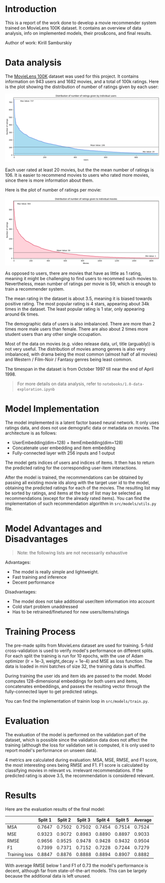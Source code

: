 # Introduction
This is a report of the work done to develop a movie recommender system trained on MovieLens 100K dataset. It contains an overview of data analysis, info on implemented models, their pros&cons, and final results. 

Author of work: Kirill Samburskiy

# Data analysis
The [MovieLens 100K](https://grouplens.org/datasets/movielens/100k/) dataset was used for this project. It contains information on 943 users and 1682 movies, and a total of 100k ratings. Here is the plot showing the distribution of number of ratings given by each user:

![image](figures/ratings_per_user.png)

Each user rated at least 20 movies, but the the mean number of ratings is 106. It is easier to recommend movies to users who rated more movies, since there is more information about them.

Here is the plot of number of ratings per movie:

![image](figures/ratings_per_movie.png)

As opposed to users, there are movies that have as little as 1 rating, meaning it might be challenging to find users to recommed such movies to. Nevertheless, mean number of ratings per movie is 59, which is enough to train a recommender system.

The mean rating in the dataset is about 3.5, meaning it is biased towards positive rating. The most popular rating is 4 stars, appearing about 34k times in the dataset. The least popular rating is 1 star, only appearing around 6k times.

The demographic data of users is also imbalanced. There are more than 2 times more male users than female. There are also about 2 times more student users than any other single occupation.

Most of the data on movies (e.g. video release data, url, title (arguably)) is not very useful. The distribution of movies among genres is also very imbalanced, with drama being the most common (almost half of all movies) and Western / Film-Noir / Fantasy genres being least common.

The timespan in the dataset is from October 1997 till near the end of April 1998.

> For more details on data analysis, refer to `notebooks/1.0-data-exploration.ipynb`

# Model Implementation
The model implemented is a latent factor based neural network. It only uses ratings data, and does not use demografic data or metadata on movies. The architecture is as follows:

* UserEmbedding(dim=128) + ItemEmbedding(dim=128)
* Concatenate user embedding and item embedding
* Fully-connected layer with 256 inputs and 1 output

The model gets indices of users and indices of items. It then has to return the predicted rating for the corresponding user-item interactions.

After the model is trained, the recommendations can be obtained by passing all existing movie ids along with the target user id to the model, obtaining the predicted ratings for each of the movies. The resulting list may be sorted by ratings, and items at the top of list may be selected as recommendations (except for the already rated items). You can find the implementation of such recommendation algorithm in `src/models/utils.py` file.

# Model Advantages and Disadvantages
> Note: the following lists are not necessarily exhaustive

Advantages:
* The model is really simple and lightweight. 
* Fast training and inference
* Decent performance

Disadvantages:
* The model does not take additional user/item information into account
* Cold start problem unaddressed
* Has to be retrained/finetuned for new users/items/ratings

# Training Process
The pre-made splits from MovieLens dataset are used for training. 5-fold cross-validation is used to verify model's performance on different splits. For each split the training is run for 10 epochs, with the use of Adam optimizer (lr = 1e-3, weight_decay = 1e-4) and MSE as loss function. The data is loaded in mini batches of size 32, the training data is shuffled.

During training the user ids and item ids are passed to the model. Model computes 128-dimensional embeddings for both users and items, concatenates embeddings, and passes the resulting vector through the fully-connected layer to get predicted ratings.

You can find the implementation of trainin loop in `src/models/train.py`.

# Evaluation
The evaluation of the model is performed on the validation part of the dataset, which is possible since the validation data does not affect the training (although the loss for validation set is computed, it is only used to report model's performance on unseen data).

4 metrics are calculated during evaluation: MSA, MSE, RMSE, and F1 score, the most interesting ones being RMSE and F1. F1 score is calculated by classifying movies in relevant vs. irrelevant recommendations. If the predicted rating is above 3.5, the recommendation is considered relevant.

# Results
Here are the evaluation results of the final model:

||Split 1|Split 2|Split 3|Split 4|Split 5|Average|
|---|---|---|---|---|---|---|
|MSA|0.7647|0.7502|0.7502|0.7454|0.7514|0.7524|
|MSE|0.9323|0.9072|0.8983|0.8890|0.8897|0.9033|
|RMSE|0.9656|0.9525|0.9478|0.9428|0.9432|0.9504|
|F1|0.7399|0.7371|0.7152|0.7228|0.7244|0.7279|
|Training loss|0.8847|0.8876|0.8888|0.8894|0.8907|0.8882|

With average RMSE below 1 and F1 of 0.73 the model's performance is decent, although far from state-of-the-art models. This can be largely because the additional data is left unused.
